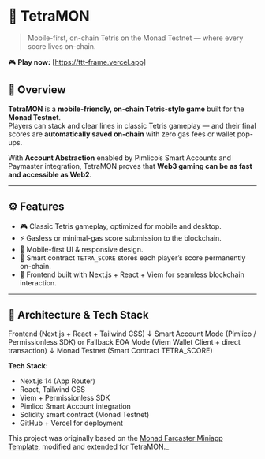 # 🧩 TetraMON
> Mobile-first, on-chain Tetris on the Monad Testnet — where every score lives on-chain.

🎮 **Play now:** [https://ttt-frame.vercel.app]

## 🚀 Overview  
**TetraMON** is a **mobile-friendly, on-chain Tetris-style game** built for the **Monad Testnet**.  
Players can stack and clear lines in classic Tetris gameplay — and their final scores are **automatically saved on-chain** with zero gas fees or wallet pop-ups.

With **Account Abstraction** enabled by Pimlico’s Smart Accounts and Paymaster integration, TetraMON proves that **Web3 gaming can be as fast and accessible as Web2**.

---

## ⚙️ Features  
- 🎮 Classic Tetris gameplay, optimized for mobile and desktop.  
- ⚡ Gasless or minimal-gas score submission to the blockchain.  
- 📱 Mobile-first UI & responsive design.  
- 🔐 Smart contract `TETRA_SCORE` stores each player’s score permanently on-chain.  
- 🧱 Frontend built with Next.js + React + Viem for seamless blockchain interaction.

---

## 🧠 Architecture & Tech Stack
Frontend (Next.js + React + Tailwind CSS) ↓ Smart Account Mode (Pimlico / Permissionless SDK)
or
Fallback EOA Mode (Viem Wallet Client + direct transaction) ↓ Monad Testnet (Smart Contract TETRA_SCORE)

**Tech Stack:**  
- Next.js 14 (App Router)  
- React, Tailwind CSS  
- Viem + Permissionless SDK  
- Pimlico Smart Account integration  
- Solidity smart contract (Monad Testnet)  
- GitHub + Vercel for deployment
  
This project was originally based on the [Monad Farcaster Miniapp Template](https://github.com/monadxyz/monad-farcaster-miniapp-template), modified and extended for TetraMON._
